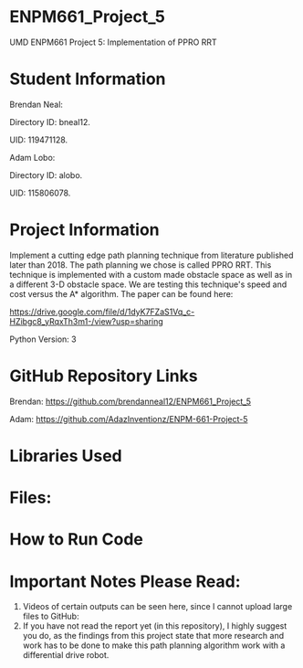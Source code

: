 # ENPM661_Project_5
UMD ENPM661 Project 5: Implementation of PPRO RRT

# Student Information
Brendan Neal:

Directory ID: bneal12.

UID: 119471128.

Adam Lobo:

Directory ID: alobo.

UID: 115806078.

# Project Information
Implement a cutting edge path planning technique from literature published later than 2018. The path planning we chose is called PPRO RRT. This technique is implemented with a custom made obstacle space as well as in a different 3-D obstacle space. We are testing this technique's speed and cost versus the A* algorithm. The paper can be found here:

https://drive.google.com/file/d/1dyK7FZaS1Vq_c-HZibgc8_yRqxTh3m1-/view?usp=sharing

Python Version: 3

# GitHub Repository Links

Brendan: https://github.com/brendanneal12/ENPM661_Project_5

Adam: https://github.com/AdazInventionz/ENPM-661-Project-5

# Libraries Used

# Files:

# How to Run Code



# Important Notes Please Read:
1. Videos of certain outputs can be seen here, since I cannot upload large files to GitHub:
2. If you have not read the report yet (in this repository), I highly suggest you do, as the findings from this project state that more research and work has to be done to make this path planning algorithm work with a differential drive robot.






